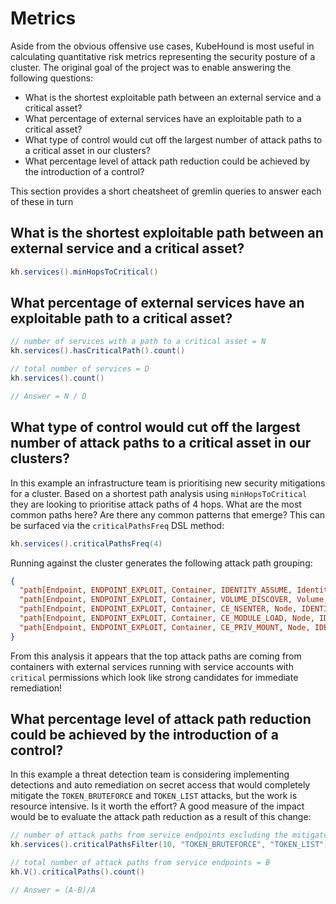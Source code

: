 # Metrics

Aside from the obvious offensive use cases, KubeHound is most useful in calculating quantitative risk metrics representing the security posture of a cluster. The original goal of the project was to enable answering the following questions:

+ What is the shortest exploitable path between an external service and a critical asset?
+ What percentage of external services have an exploitable path to a critical asset?
+ What type of control would cut off the largest number of attack paths to a critical asset in our clusters?
+ What percentage level of attack path reduction could be achieved by the introduction of a control?

This section provides a short cheatsheet of gremlin queries to answer each of these in turn

## What is the shortest exploitable path between an external service and a critical asset?

```groovy
kh.services().minHopsToCritical()
```

## What percentage of external services have an exploitable path to a critical asset?

```groovy
// number of services with a path to a critical asset = N
kh.services().hasCriticalPath().count()

// total number of services = D
kh.services().count()

// Answer = N / D
```

## What type of control would cut off the largest number of attack paths to a critical asset in our clusters?

In this example an infrastructure team is prioritising new security mitigations for a cluster. Based on a shortest path analysis using `minHopsToCritical` they are looking to prioritise attack paths of 4 hops. What are the most common paths here? Are there any common patterns that emerge? This can be surfaced via the `criticalPathsFreq` DSL method:

```groovy
kh.services().criticalPathsFreq(4)
```

Running against the cluster generates the following attack path grouping:

```json
{
  "path[Endpoint, ENDPOINT_EXPLOIT, Container, IDENTITY_ASSUME, Identity, PERMISSION_DISCOVER, PermissionSet]" : 6,
  "path[Endpoint, ENDPOINT_EXPLOIT, Container, VOLUME_DISCOVER, Volume, TOKEN_STEAL, Identity, PERMISSION_DISCOVER, PermissionSet]" : 6,
  "path[Endpoint, ENDPOINT_EXPLOIT, Container, CE_NSENTER, Node, IDENTITY_ASSUME, Identity, PERMISSION_DISCOVER, PermissionSet]" : 1,
  "path[Endpoint, ENDPOINT_EXPLOIT, Container, CE_MODULE_LOAD, Node, IDENTITY_ASSUME, Identity, PERMISSION_DISCOVER, PermissionSet]" : 1,
  "path[Endpoint, ENDPOINT_EXPLOIT, Container, CE_PRIV_MOUNT, Node, IDENTITY_ASSUME, Identity, PERMISSION_DISCOVER, PermissionSet]" : 1
}
```

From this analysis it appears that the top attack paths are coming from containers with external services running with service accounts with `critical` permissions which look like strong candidates for immediate remediation!


## What percentage level of attack path reduction could be achieved by the introduction of a control?

In this example a threat detection team is considering implementing detections and auto remediation on secret access that would completely mitigate the `TOKEN_BRUTEFORCE` and `TOKEN_LIST` attacks, but the work is resource intensive. Is it worth the effort? A good measure of the impact would be to evaluate the attack path reduction as a result of this change:

```groovy
// number of attack paths from service endpoints excluding the mitigated attack = A
kh.services().criticalPathsFilter(10, "TOKEN_BRUTEFORCE", "TOKEN_LIST").count()

// total number of attack paths from service endpoints = B
kh.V().criticalPaths().count()

// Answer = (A-B)/A
```